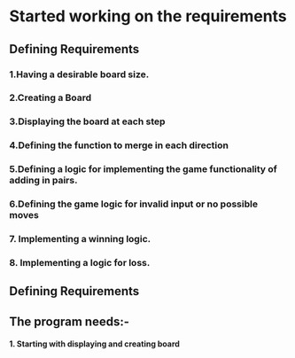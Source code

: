 # Started working on the requirements

## Defining Requirements

### 1.Having a desirable board size.
### 2.Creating a Board
### 3.Displaying the board at each step
### 4.Defining the function to merge in each direction
### 5.Defining a logic for implementing the game functionality of adding in pairs.
### 6.Defining the game logic for invalid input or no possible moves
### 7. Implementing a winning logic.
### 8. Implementing a logic for loss.

## Defining Requirements

###

## The program needs:-

#### 1. Starting with displaying and creating board
